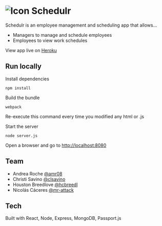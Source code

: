 # ![Icon](https://raw.githubusercontent.com/clsavino/react-shift-scheduler/master/public/assets/images/logo-small.png) Schedulr
Schedulr is an employee management and scheduling app that allows…
* Managers to manage and schedule employees
* Employees to view work schedules

View app live on [Heroku](https://reactschedulr.herokuapp.com)

## Run locally
Install dependencies
```shell
npm install
```

Build the bundle
```shell
webpack
```
Re-execute this command every time you modified any html or .js

Start the server
```shell
node server.js
```

Open a browser and go to [http://localhost:8080](http://localhost:8080)

## Team
* Andrea Roche [@amr08](https://github.com/amr08)
* Christi Savino [@clsavino](https://github.com/clsavino)
* Houston Breedlove [@hcbreedl](https://github.com/hcbreedl)
* Nicolás Cáceres [@mr-attack](https://github.com/mr-attack)

## Tech
Built with React, Node, Express, MongoDB, Passport.js